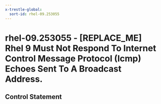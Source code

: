 ```yaml
---
x-trestle-global:
  sort-id: rhel-09.253055
---
```


# rhel-09.253055 - \[REPLACE_ME\] Rhel 9 Must Not Respond To Internet Control Message Protocol (Icmp) Echoes Sent To A Broadcast Address.

## Control Statement
